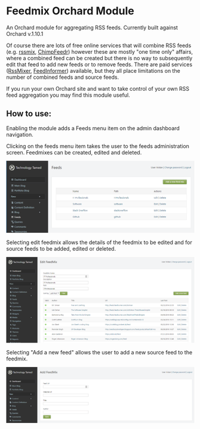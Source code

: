 # Feedmix Orchard Module

An Orchard module for aggregating RSS feeds. Currently built against Orchard v.1.10.1

Of course there are lots of free online services that will combine RSS feeds (e.g. [rssmix](http://www.rssmix.com), [ChimpFeedr](http://www.chimpfeedr.com)) however these are mostly "one time only" affairs, where a combined feed can be created but there is no way to subsequently edit that feed to add new feeds or to remove feeds. There are paid services ([RssMixer](https://rssmixer.com/), [FeedInformer](http://feed.informer.com/)) available, but they all place limitations on the number of combined feeds and source feeds.

If you run your own Orchard site and want to take control of your own RSS feed aggregation you may find this module useful.

## How to use:

Enabling the module adds a Feeds menu item on the admin dashboard navigation.

Clicking on the feeds menu item takes the user to the feeds administration screen. Feedmixes can be created, edited and deleted.

<img src="_gitAssets/feedmixAdmin.png"/>

Selecting edit feedmix allows the details of the feedmix to be edited and for source feeds to be added, edited or deleted.

<img src="_gitAssets/editFeedmix.png"/>

Selecting "Add a new feed" allows the user to add a new source feed to the feedmix.

<img src="_gitAssets/addFeed.png"/>